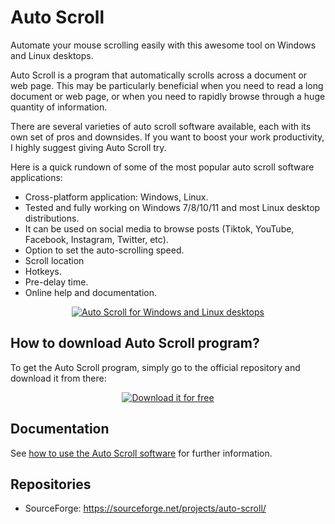 # Auto Scroll
Automate your mouse scrolling easily with this awesome tool on Windows and Linux desktops.

Auto Scroll is a program that automatically scrolls across a document or web page. This may be particularly beneficial when you need to read a long document or web page, or when you need to rapidly browse through a huge quantity of information.

There are several varieties of auto scroll software available, each with its own set of pros and downsides. If you want to boost your work productivity, I highly suggest giving Auto Scroll try.

Here is a quick rundown of some of the most popular auto scroll software applications:

- Cross-platform application: Windows, Linux.
- Tested and fully working on Windows 7/8/10/11 and most Linux desktop distributions.
- It can be used on social media to browse posts (Tiktok, YouTube, Facebook, Instagram, Twitter, etc).
- Option to set the auto-scrolling speed.
- Scroll location
- Hotkeys.
- Pre-delay time.
- Online help and documentation.

<p align="center"><a href="https://maxautoclicker.blogspot.com/p/auto-scroll.html" title="Auto Scroll for Windows and Linux Desktops"><img src="https://user-images.githubusercontent.com/112543061/191869601-df55bda6-f41e-46b0-9fde-859cdc15ac20.png" alt="Auto Scroll for Windows and Linux desktops" title="Auto Scroll for Windows and Linux desktops"></a></p>

## How to download Auto Scroll program?
To get the Auto Scroll program, simply go to the official repository and download it from there:

<p align="center"><a href="https://sourceforge.net/projects/auto-scroll/files/latest/download" title="Download it for free"><img src="https://user-images.githubusercontent.com/112543061/191870171-681fe62d-b2a2-4d63-a0d2-77b869503130.png" alt="Download it for free" title="Download it for free"></a></p>

## Documentation

See [how to use the Auto Scroll software](https://maxautoclicker.blogspot.com/p/auto-scroll.html) for further information.

## Repositories

- SourceForge: https://sourceforge.net/projects/auto-scroll/
